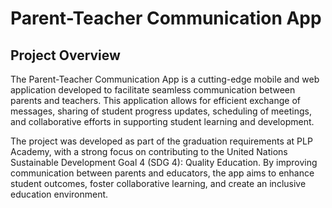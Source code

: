# Parent-Teacher Communication App

## Project Overview
The Parent-Teacher Communication App is a cutting-edge mobile and web application developed to facilitate seamless communication between parents and teachers. 
This application allows for efficient exchange of messages, sharing of student progress updates, scheduling of meetings, and collaborative efforts in supporting student learning and development.

The project was developed as part of the graduation requirements at PLP Academy, with a strong focus on contributing to the United Nations Sustainable Development Goal 4 (SDG 4): Quality Education. 
By improving communication between parents and educators, the app aims to enhance student outcomes, foster collaborative learning, and create an inclusive education environment.
